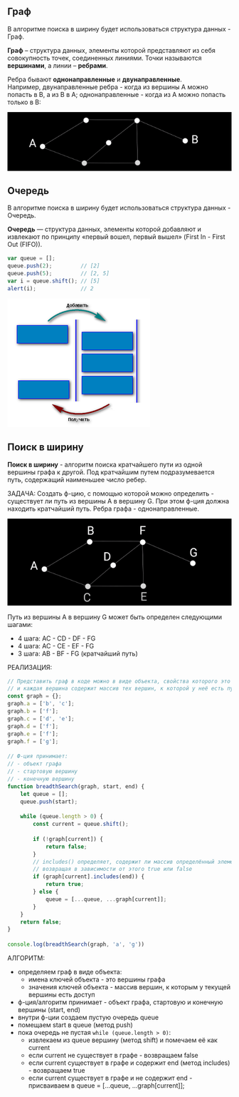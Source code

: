 ## Граф

В алгоритме поиска в ширину будет использоваться структура данных - Граф.

**Граф** – структура данных, элементы которой представляют из себя совокупность точек, соединенных линиями. Точки называются **вершинами**, а линии – **ребрами**.  

Ребра бывают **однонаправленные** и **двунаправленные**.   
Например, двунаправленные ребра - когда из вершины А можно попасть в В, а из В в А; однонаправленные - когда из А можно попасть только в В:

![](./imgs/граф.png)

## Очередь

В алгоритме поиска в ширину будет использоваться структура данных - Очередь.

**Очередь** — структура данных, элементы которой добавляют и извлекают по принципу «первый вошел, первый вышел» (First In - First Out (FIFO)).

```js
var queue = [];
queue.push(2);         // [2]
queue.push(5);         // [2, 5]
var i = queue.shift(); // [5]
alert(i);              // 2
```

![](./imgs/очередь.png)

## Поиск в ширину

**Поиск в ширину** - алгоритм поиска кратчайшего пути из одной вершины графа к другой. Под кратчайшим путем подразумевается путь, содержащий наименьшее число ребер.

ЗАДАЧА:
Создать ф-цию, с помощью которой можно определить - существует ли путь из вершины А в вершину G. При этом ф-ция должна находить кратчайший путь. Ребра графа - однонаправленные.

![](./imgs/граф2.png)

Путь из вершины А в вершину G может быть определен следующими шагами:   
- 4 шага: AC - CD - DF - FG
- 4 шага: AC - CE - EF - FG  
- 3 шага: AB - BF - FG (кратчайший путь) 

РЕАЛИЗАЦИЯ:    
```js
// Представить граф в коде можно в виде объекта, свойства которого это вершины графа, 
// и каждая вершина содержит массив тех вершин, к которой у неё есть путь: 
const graph = {};
graph.a = ['b', 'c'];
graph.b = ['f'];
graph.c = ['d', 'e'];
graph.d = ['f'];
graph.e = ['f'];
graph.f = ['g'];

// Ф-ция принимает:
// - объект графа
// - стартовую вершину
// - конечную вершину
function breadthSearch(graph, start, end) {
	let queue = [];
	queue.push(start);

	while (queue.length > 0) {
		const current = queue.shift();

		if (!graph[current]) {
			return false;
		}
		// includes() определяет, содержит ли массив определённый элемент, 
		// возвращая в зависимости от этого true или false
		if (graph[current].includes(end)) {
			return true;
		} else {
			queue = [...queue, ...graph[current]];
		}
	}
	return false;
}

console.log(breadthSearch(graph, 'a', 'g'))
```

АЛГОРИТМ:
- определяем граф в виде объекта:
	- имена ключей объекта - это вершины графа 
	- значения ключей объекта - массив вершин, к которым у текущей вершины есть доступ
- ф-ция/алгоритм принимает - объект графа, стартовую и конечную вершины (start, end)
- внутри ф-ции создаем пустую очередь queue
- помещаем start в queue (метод push)
- пока очередь не пустая `while (queue.length > 0)`:
	- извлекаем из queue вершину (метод shift) и помечаем её как current 
	- если current не существует в графе - возвращаем false
	- если current существует в графе и содержит end (метод includes) - возвращаем true  
	- если current существует в графе и не содержит end - присваиваем в queue = [...queue, ...graph[current]];  
